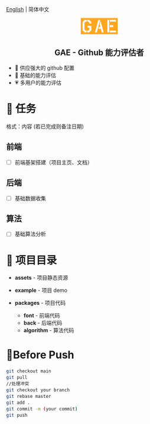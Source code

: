 [English](./README.md) | 简体中文

<p align="center">
<img src="/assets/logo.png" alt="Gae" width="100"/>
</p>
<h2 align="center"> GAE - Github 能力评估者</h2>

- 📶 供应强大的 github 配置
- 🧱 基础的能力评估
- 💗 多用户的能力评估

# 📜 任务

格式：内容 (若已完成则备注日期)

## 前端

- [ ] 前端基架搭建（项目主页、文档）

## 后端

- [ ] 基础数据收集

## 算法

- [ ] 基础算法分析

# 🎈 项目目录

- **assets** - 项目静态资源

- **example** - 项目 demo

- **packages** - 项目代码
  - **font** - 前端代码
  - **back** - 后端代码
  - **algorithm** - 算法代码

# 🔖Before Push

```bash
git checkout main
git pull
//处理冲突
git checkout your branch
git rebase master
git add .
git commit -m (your commit)
git push
```
